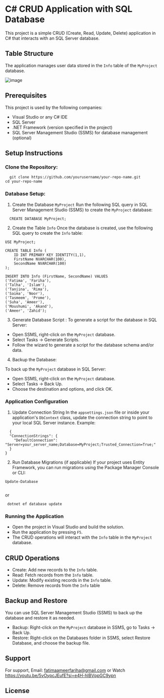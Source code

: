 # C# CRUD Application with SQL Database

This project is a simple CRUD (Create, Read, Update, Delete) application in C# that interacts with an SQL Server database.


## Table Structure

The application manages user data stored in the `Info` table of the `MyProject` database.


![image](https://github.com/user-attachments/assets/2959af28-35db-4025-ad05-9ff1bcdaec39)



## Prerequisites

This project is used by the following companies:

- Visual Studio or any C# IDE
- SQL Server
- .NET Framework (version specified in the project)
- SQL Server Management Studio (SSMS) for database management (optional)


## Setup Instructions

### Clone the Repository:
```(bash)
  git clone https://github.com/yourusername/your-repo-name.git
cd your-repo-name

```

### Database Setup:
1. Create the Database `MyProject`
Run the following SQL query in SQL Server Management Studio (SSMS) to create the `MyProject` database:

```(bash)
  CREATE DATABASE MyProject;

```

2. Create the Table `Info`
Once the database is created, use the following SQL query to create the `Info` table:

```(bash)
USE MyProject;

CREATE TABLE Info (
    ID INT PRIMARY KEY IDENTITY(1,1),
    FirstName NVARCHAR(100),
    SecondName NVARCHAR(100)
);

INSERT INTO Info (FirstName, SecondName) VALUES 
('Fatima', 'Fariha'),
('Talha', 'Islam'),
('Tanjina', 'Rima'),
('Saima', 'Noor'),
('Tasmeem', 'Prome'),
('Suha', 'Ameer'),
('Moushumi', 'Akand'),
('Ameer', 'Zahid');

```


3. Generate Database Script :
To generate a script for the database in SQL Server:

- Open SSMS, right-click on the `MyProject` database. 
- Select Tasks -> Generate Scripts.
- Follow the wizard to generate a script for the database schema and/or data.

4. Backup the Database:

To back up the `MyProject` database in SQL Server:

- Open SSMS, right-click on the `MyProject` database.
- Select Tasks -> Back Up.
- Choose the destination and options, and click OK.

### Application Configuration

1. Update Connection String
In the `appsettings.json` file or inside your application's `DbContext` class, update the connection string to point to your local SQL Server instance. Example:
```(bash)
  {
  "ConnectionStrings": {
    "DefaultConnection": "Server=your_server_name;Database=MyProject;Trusted_Connection=True;"
  }
}

```


2. Run Database Migrations (if applicable)
If your project uses Entity Framework, you can run migrations using the Package Manager Console or CLI:
```(bash)
Update-Database


```
or

```(bash)
 dotnet ef database update

```

### Running the Application
- Open the project in Visual Studio and build the solution.
- Run the application by pressing `F5`.
- The CRUD operations will interact with the `Info` table in the `MyProject` database.

## CRUD Operations
- Create: Add new records to the `Info` table.
- Read: Fetch records from the `Info` table.
- Update: Modify existing records in the `Info` table.
- Delete: Remove records from the `Info` table

## Backup and Restore
You can use SQL Server Management Studio (SSMS) to back up the database and restore it as needed.

- Backup: Right-click on the `MyProject` database in SSMS, go to Tasks -> Back Up.
- Restore: Right-click on the Databases folder in SSMS, select Restore Database, and choose the backup file.

## Support

For support, Email: fatimaameerfariha@gmail.com or Watch https://youtu.be/5vOypcJEufE?si=e4H-hIBVppGC9ypn


## License

